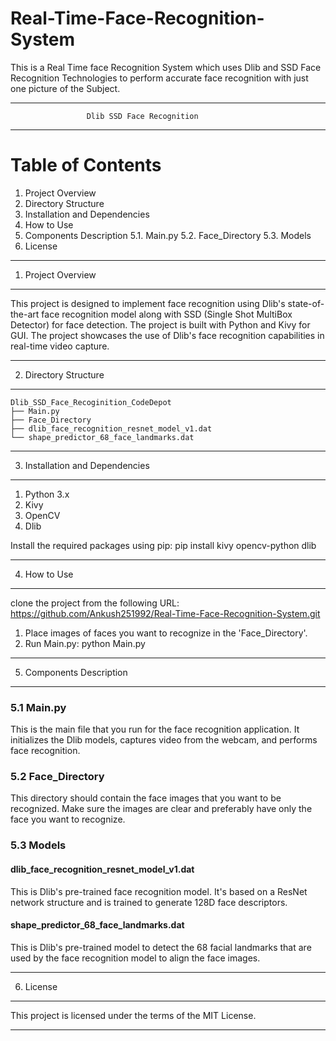 # Real-Time-Face-Recognition-System
This is a Real Time face Recognition System which uses Dlib and SSD Face Recognition Technologies to perform accurate face recognition with just one picture of the Subject.



------------------------------------------------------------------------
                     Dlib SSD Face Recognition
------------------------------------------------------------------------


Table of Contents
=================
1. Project Overview
2. Directory Structure
3. Installation and Dependencies
4. How to Use
5. Components Description
   5.1. Main.py
   5.2. Face_Directory
   5.3. Models
6. License

------------------------------------------------------------------------

1. Project Overview
-------------------
This project is designed to implement face recognition using Dlib's state-of-the-art face recognition model along with SSD (Single Shot MultiBox Detector) for face detection. The project is built with Python and Kivy for GUI. The project showcases the use of Dlib's face recognition capabilities in real-time video capture.

------------------------------------------------------------------------

2. Directory Structure
----------------------
    Dlib_SSD_Face_Recoginition_CodeDepot
    ├── Main.py
    ├── Face_Directory
    ├── dlib_face_recognition_resnet_model_v1.dat
    └── shape_predictor_68_face_landmarks.dat

------------------------------------------------------------------------

3. Installation and Dependencies
--------------------------------
1. Python 3.x
2. Kivy
3. OpenCV
4. Dlib

Install the required packages using pip:
    pip install kivy opencv-python dlib

------------------------------------------------------------------------

4. How to Use
-------------
clone the project from the following URL: https://github.com/Ankush251992/Real-Time-Face-Recognition-System.git

1. Place images of faces you want to recognize in the 'Face_Directory'.
2. Run Main.py:
    python Main.py

------------------------------------------------------------------------

5. Components Description
-------------------------
### 5.1 Main.py
This is the main file that you run for the face recognition application. It initializes the Dlib models, captures video from the webcam, and performs face recognition.

### 5.2 Face_Directory
This directory should contain the face images that you want to be recognized. Make sure the images are clear and preferably have only the face you want to recognize.

### 5.3 Models
#### dlib_face_recognition_resnet_model_v1.dat
This is Dlib's pre-trained face recognition model. It's based on a ResNet network structure and is trained to generate 128D face descriptors.

#### shape_predictor_68_face_landmarks.dat
This is Dlib's pre-trained model to detect the 68 facial landmarks that are used by the face recognition model to align the face images.

------------------------------------------------------------------------

6. License
----------
This project is licensed under the terms of the MIT License.

-----------------------------------------------------------------------
